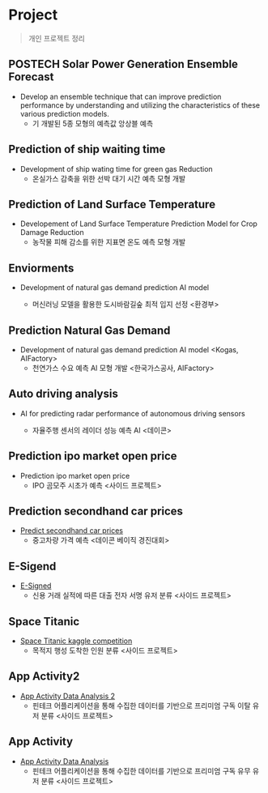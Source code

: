 # Project

> 개인 프로젝트 정리
## POSTECH Solar Power Generation Ensemble Forecast
* Develop an ensemble technique that can improve prediction performance by understanding and utilizing the characteristics of these various prediction models.
  *  기 개발된 5종 모형의 예측값 앙상블 예측
    
## Prediction of ship waiting time
* Development of ship wating time for green gas Reduction
  * 온실가스 감축을 위한 선박 대기 시간 예측 모형 개발

## Prediction of Land Surface Temperature
* Developement of Land Surface Temperature Prediction Model for Crop 
Damage Reduction
  * 농작물 피해 감소를 위한 지표면 온도 예측 모형 개발

## Enviorments
* Development of natural gas demand prediction AI model <Ministry of Environment>
  * 머신러닝 모델을 활용한 도시바람길숲 최적 입지 선정 <환경부>

## Prediction Natural Gas Demand
* Development of natural gas demand prediction AI model <Kogas, AIFactory>
  * 천연가스 수요 예측 AI 모형 개발 <한국가스공사, AIFactory>


## Auto driving analysis
* AI for predicting radar performance of autonomous driving sensors <DACON>
  * 자율주행 센서의 레이더 성능 예측 AI <데이콘>

## Prediction ipo market open price
* Prediction ipo market open price
  * IPO 곰모주 시초가 예측 <사이드 프로젝트>

## Prediction secondhand car prices
* [Predict secondhand car prices](https://github.com/kissthedata/project/blob/02af38cd7a78d24366d3f68786c48e838c37c4f6/Prediction%20secondhand%20car%20prices/Prediction%20secondhand%20car%20prices.ipynb)
  * 중고차량 가격 예측 <데이콘 베이직 경진대회>

## E-Sigend
* [E-Signed](https://github.com/kissthedata/project/blob/fe0bf4f9430d653e9438be067a7aac4c3def7722/E-signed/%EC%8B%A0%EC%9A%A9%20%EA%B1%B0%EB%9E%98%20%EC%8B%A4%EC%A0%81%EC%97%90%20%EB%94%B0%EB%A5%B8%20%EB%8C%80%EC%B6%9C%20%EC%A0%84%EC%9E%90%EC%82%AC%EC%9D%B8%20%EA%B0%80%EB%8A%A5%EC%84%B1%20%EC%98%88%EC%B8%A1.ipynb)
  * 신용 거래 실적에 따른 대출 전자 서명 유저 분류 <사이드 프로젝트>

## Space Titanic
* [Space Titanic kaggle competition](https://github.com/kissthedata/project/blob/999e936cadf35dd13a3f3f0bcd0a544016950483/Space%20Titanic/Kaggle%20Space%20TItanic.ipynb)
  * 목적지 행성 도착한 인원 분류 <사이드 프로젝트>

## App Activity2
* [App Activity Data Analysis 2](https://github.com/kissthedata/project/blob/30337a9e1789b8fa63bbf145227870acd3d78450/App%20Activity%202/Data_Analysis_based_on_app_activity2.ipynb)
  * 핀테크 어플리케이션을 통해 수집한 데이터를 기반으로 프리미엄 구독 이탈 유저 분류 <사이드 프로젝트>

## App Activity
* [App Activity Data Analysis](https://github.com/kissthedata/project/blob/c73771963edfff00e0f896ce3b9bcb5a44e65c34/Data_Analysis_based_on_app_activity%20.ipynb)
  * 핀테크 어플리케이션을 통해 수집한 데이터를 기반으로 프리미엄 구독 유무 유저 분류 <사이드 프로젝트>

